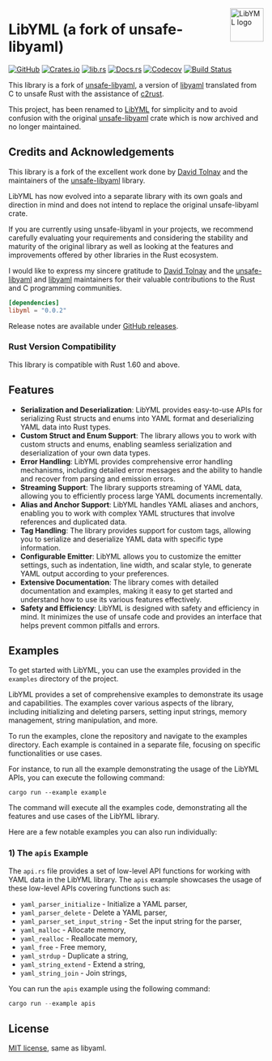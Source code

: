 <!-- markdownlint-disable MD033 MD041 -->

<img src="https://kura.pro/libyml/images/logos/libyml.svg"
alt="LibYML logo" width="66" align="right" />

<!-- markdownlint-enable MD033 MD041 -->

# LibYML (a fork of unsafe-libyaml)

[![GitHub][github-badge]][06]
[![Crates.io][crates-badge]][07]
[![lib.rs][libs-badge]][06]
[![Docs.rs][docs-badge]][08]
[![Codecov][codecov-badge]][09]
[![Build Status][build-badge]][10]

This library is a fork of [unsafe-libyaml][01], a version of [libyaml][02]
translated from C to unsafe Rust with the assistance of [c2rust][03].

This project, has been renamed to [LibYML][00] for simplicity and to avoid
confusion with the original [unsafe-libyaml][01] crate which is now
archived and no longer maintained.

## Credits and Acknowledgements

This library is a fork of the excellent work done by [David Tolnay][04] and the
maintainers of the [unsafe-libyaml][01] library.

LibYML has now evolved into a separate library with its own goals and direction
in mind and does not intend to replace the original unsafe-libyaml crate.

If you are currently using unsafe-libyaml in your projects, we recommend
carefully evaluating your requirements and considering the stability and
maturity of the original library as well as looking at the features and
improvements offered by other libraries in the Rust ecosystem.

I would like to express my sincere gratitude to [David Tolnay][04] and the
[unsafe-libyaml][01] and [libyaml][02] maintainers for their valuable
contributions to the Rust and C programming communities.

```toml
[dependencies]
libyml = "0.0.2"
```

Release notes are available under [GitHub releases][05].

### Rust Version Compatibility

This library is compatible with Rust 1.60 and above.

## Features

- **Serialization and Deserialization**: LibYML provides easy-to-use APIs for
  serializing Rust structs and enums into YAML format and deserializing YAML
  data into Rust types.
- **Custom Struct and Enum Support**: The library allows you to work with
  custom structs and enums, enabling seamless serialization and deserialization
  of your own data types.
- **Error Handling**: LibYML provides comprehensive error handling mechanisms,
  including detailed error messages and the ability to handle and recover from
  parsing and emission errors.
- **Streaming Support**: The library supports streaming of YAML data, allowing
  you to efficiently process large YAML documents incrementally.
- **Alias and Anchor Support**: LibYML handles YAML aliases and anchors,
  enabling you to work with complex YAML structures that involve references and
  duplicated data.
- **Tag Handling**: The library provides support for custom tags, allowing you
  to serialize and deserialize YAML data with specific type information.
- **Configurable Emitter**: LibYML allows you to customize the emitter
  settings, such as indentation, line width, and scalar style, to generate YAML
  output according to your preferences.
- **Extensive Documentation**: The library comes with detailed documentation
  and examples, making it easy to get started and understand how to use its
  various features effectively.
- **Safety and Efficiency**: LibYML is designed with safety and efficiency in
  mind. It minimizes the use of unsafe code and provides an interface that
  helps prevent common pitfalls and errors.

## Examples

To get started with LibYML, you can use the examples provided in the
`examples` directory of the project.

LibYML provides a set of comprehensive examples to demonstrate its usage and
capabilities. The examples cover various aspects of the library, including
initializing and deleting parsers, setting input strings, memory management,
string manipulation, and more.

To run the examples, clone the repository and navigate to the examples
directory. Each example is contained in a separate file, focusing on specific
functionalities or use cases.

For instance, to run all the example demonstrating the usage of the LibYML
APIs, you can execute the following command:

```shell
cargo run --example example
```

The command will execute all the examples code, demonstrating all the features
and use cases of the LibYML library.

Here are a few notable examples you can also run individually:

### 1) The `apis` Example

The `api.rs` file provides a set of low-level API functions for working with
YAML data in the LibYML library. The `apis` example showcases the usage of
these low-level APIs covering functions such as:

- `yaml_parser_initialize` - Initialize a YAML parser,
- `yaml_parser_delete` - Delete a YAML parser,
- `yaml_parser_set_input_string` - Set the input string for the parser,
- `yaml_malloc` - Allocate memory,
- `yaml_realloc` - Reallocate memory,
- `yaml_free` - Free memory,
- `yaml_strdup` - Duplicate a string,
- `yaml_string_extend` - Extend a string,
- `yaml_string_join` - Join strings,

You can run the `apis` example using the following command:

```rust
cargo run --example apis
```

## License

[MIT license](LICENSE-MIT), same as libyaml.

[00]: https://libyml.com
[01]: https://github.com/dtolnay/unsafe-libyaml
[02]: https://github.com/yaml/libyaml/tree/2c891fc7a770e8ba2fec34fc6b545c672beb37e6
[03]: https://github.com/immunant/c2rust
[04]: https://github.com/dtolnay
[05]: https://github.com/sebastienrousseau/libyml/releases
[06]: https://github.com/sebastienrousseau/libyml
[07]: https://crates.io/crates/libyml
[08]: https://docs.rs/libyml
[09]: https://codecov.io/gh/sebastienrousseau/libyml
[10]: https://github.com/sebastienrousseau/libyml/actions?query=branch%3Amaster
[build-badge]: https://img.shields.io/github/actions/workflow/status/sebastienrousseau/libyml/release.yml?branch=master&style=for-the-badge&logo=github
[codecov-badge]: https://img.shields.io/codecov/c/github/sebastienrousseau/libyml?style=for-the-badge&token=Q9KJ6XXL67&logo=codecov
[crates-badge]: https://img.shields.io/crates/v/libyml.svg?style=for-the-badge&color=fc8d62&logo=rust
[libs-badge]: https://img.shields.io/badge/lib.rs-v0.0.2-orange.svg?style=for-the-badge
[docs-badge]: https://img.shields.io/badge/docs.rs-libyml-66c2a5?style=for-the-badge&labelColor=555555&logo=docs.rs
[github-badge]: https://img.shields.io/badge/github-sebastienrousseau/libyml-8da0cb?style=for-the-badge&labelColor=555555&logo=github
